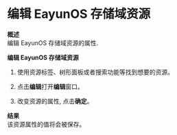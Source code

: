 # 编辑 EayunOS 存储域资源

**概述**<br/>
编辑 EayunOS 存储域资源的属性.

**编辑 EayunOS 存储域资源**

1. 使用资源标签、树形面板或者搜索功能等找到想要的资源。

2. 点击**编辑**打开**编辑**窗口。

3. 改变资源的属性, 点击**确定**。

**结果**<br/>
该资源属性的值将会被保存。
